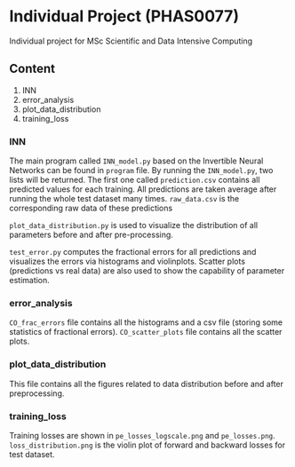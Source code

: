 # Individual Project (PHAS0077)
Individual project for MSc Scientific and Data Intensive Computing 

## Content
1. INN <br> 
2. error_analysis <br> 
3. plot_data_distribution <br> 
4. training_loss <br> 

### INN
The main program called `INN_model.py` based on the Invertible Neural Networks can be found in `program` file. By running the `INN_model.py`, two lists will be returned. The first one called `prediction.csv` contains all predicted values for each training. All predictions are taken average after running the whole test dataset many times. `raw_data.csv` is the corresponding raw data of these predictions<br> 

`plot_data_distribution.py` is used to visualize the distribution of all parameters before and after pre-processing.<br> 

`test_error.py` computes the fractional errors for all predictions and visualizes the errors via histograms and violinplots. Scatter plots (predictions vs real data) are also used to show the capability of parameter estimation.

### error_analysis
`CO_frac_errors` file contains all the histograms and a csv file (storing some statistics of fractional errors). `CO_scatter_plots` file contains all the scatter plots.

### plot_data_distribution
This file contains all the figures related to data distribution before and after preprocessing.

### training_loss
Training losses are shown in `pe_losses_logscale.png` and `pe_losses.png`. `loss_distribution.png` is the violin plot of forward and backward losses for test dataset.














